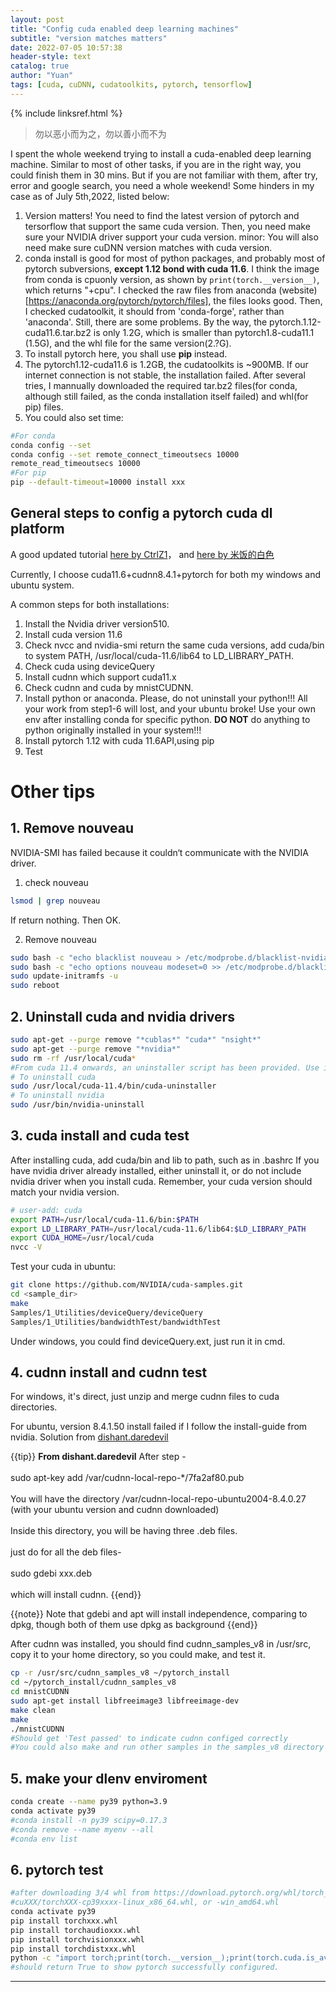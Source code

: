 ```yaml
---
layout: post
title: "Config cuda enabled deep learning machines"
subtitle: "version matches matters"
date: 2022-07-05 10:57:38
header-style: text
catalog: true
author: "Yuan"
tags: [cuda, cuDNN, cudatoolkits, pytorch, tensorflow]
---
```

{% include linksref.html %}
> 勿以恶小而为之，勿以善小而不为

I spent the whole weekend trying to install a cuda-enabled deep learning machine. Similar to most of other tasks, if you are in the right way, you could finish them in 30 mins. But if you are not familiar with them, after try, error and google search, you need a whole weekend!
Some hinders in my case as of July 5th,2022, listed below:

1. Version matters! You need to find the latest version of pytorch and tersorflow that support the same cuda version. Then, you need make sure your NVIDIA driver support your cuda version. minor: You will also need make sure cuDNN version matches with cuda version.
2. conda install is good for most of python packages, and probably most of pytorch subversions, <b>except 1.12 bond with cuda 11.6</b>. I think the image from conda is cpuonly version, as shown by `print(torch.__version__)`, which returns "+cpu". I checked the raw files from anaconda (website)[https://anaconda.org/pytorch/pytorch/files], the files looks good. Then, I checked cudatoolkit, it should from 'conda-forge', rather than 'anaconda'. Still, there are some problems. By the way, the pytorch.1.12-cuda11.6.tar.bz2 is only 1.2G, which is smaller than pytorch1.8-cuda11.1 (1.5G), and the whl file for the same version(2.?G).
3. To install pytorch here, you shall use <b>pip</b> instead.
4. The pytorch1.12-cuda11.6 is 1.2GB, the cudatoolkits is ~900MB. If our internet connection is not stable, the installation failed. After several tries, I mannually downloaded the required tar.bz2 files(for conda, although still failed, as the conda installation itself failed) and whl(for pip) files.
5. You could also set time:

```bash
#For conda
conda config --set
conda config --set remote_connect_timeoutsecs 10000
remote_read_timeoutsecs 10000
#For pip
pip --default-timeout=10000 install xxx

```

## General steps to config a pytorch cuda dl platform

A good updated tutorial [here by CtrlZ1](https://blog.csdn.net/qq_41076797/article/details/116448817)， and [here by 米饭的白色
](https://blog.csdn.net/mifangdebaise/article/details/124404955)

Currently, I choose cuda11.6+cudnn8.4.1+pytorch for both my windows and ubuntu system.

A common steps for both installations:

1. Install the Nvidia driver version510.
2. Install cuda version 11.6
3. Check nvcc and nvidia-smi return the same cuda versions, add cuda/bin to system PATH, /usr/local/cuda-11.6/lib64 to LD_LIBRARY_PATH.
4. Check cuda using deviceQuery
5. Install cudnn which support cuda11.x
6. Check cudnn and cuda by mnistCUDNN.
7. Install python or anaconda. Please, do not uninstall your python!!! All your work from step1-6 will lost, and your ubuntu broke! Use your own env after installing conda for specific python. <b>DO NOT</b> do anything to python originally installed in your system!!!
8. Install pytorch 1.12 with cuda 11.6API,using pip
9. Test

# Other tips
## 1. Remove nouveau
NVIDIA-SMI has failed because it couldn‘t communicate with the NVIDIA driver.
1. check nouveau
   
```bash
lsmod | grep nouveau
```

If return nothing. Then OK.

2. Remove nouveau

```bash
sudo bash -c "echo blacklist nouveau > /etc/modprobe.d/blacklist-nvidia-nouveau.conf"
sudo bash -c "echo options nouveau modeset=0 >> /etc/modprobe.d/blacklist-nvidia-nouveau.conf"
sudo update-initramfs -u
sudo reboot
```
## 2. Uninstall cuda and nvidia drivers

```bash
sudo apt-get --purge remove "*cublas*" "cuda*" "nsight*" 
sudo apt-get --purge remove "*nvidia*"
sudo rm -rf /usr/local/cuda*
#From cuda 11.4 onwards, an uninstaller script has been provided. Use it for the uninstallation instead:
# To uninstall cuda
sudo /usr/local/cuda-11.4/bin/cuda-uninstaller 
# To uninstall nvidia
sudo /usr/bin/nvidia-uninstall
```


## 3. cuda install and cuda test
After installing cuda, add cuda/bin and lib to path, such as in .bashrc
If you have nvidia driver already installed, either uninstall it, or do not include nvidia driver when you install cuda. Remember, your cuda version should match your nvidia version.

```bash
# user-add: cuda
export PATH=/usr/local/cuda-11.6/bin:$PATH
export LD_LIBRARY_PATH=/usr/local/cuda-11.6/lib64:$LD_LIBRARY_PATH
export CUDA_HOME=/usr/local/cuda
nvcc -V
```

Test your cuda in ubuntu:

```bash
git clone https://github.com/NVIDIA/cuda-samples.git
cd <sample_dir>
make
Samples/1_Utilities/deviceQuery/deviceQuery
Samples/1_Utilities/bandwidthTest/bandwidthTest
```

Under windows, you could find deviceQuery.ext, just run it in cmd.

## 4. cudnn install and cudnn test
For windows, it's direct, just unzip and merge cudnn files to cuda directories.

For ubuntu, version 8.4.1.50 install failed if I follow the install-guide from nvidia. Solution from [dishant.daredevil](https://forums.developer.nvidia.com/t/e-version-8-3-1-22-1-cuda10-2-for-libcudnn8-was-not-found/200801/9)

{{tip}} <b>From dishant.daredevil</b>
After step -<br><br>
sudo apt-key add /var/cudnn-local-repo-*/7fa2af80.pub<br><br>
You will have the directory /var/cudnn-local-repo-ubuntu2004-8.4.0.27 (with your ubuntu version and cudnn downloaded)<br><br>
Inside this directory, you will be having three .deb files.<br><br>
just do for all the deb files- <br><br>
sudo gdebi xxx.deb<br><br>
which will install cudnn. 
{{end}}

{{note}}
Note that gdebi and apt will install independence, comparing to dpkg, though both of them use dpkg as background
{{end}}

After cudnn was installed, you should find cudnn_samples_v8 in /usr/src, copy it to your home directory, so you could make, and test it.

```bash
cp -r /usr/src/cudnn_samples_v8 ~/pytorch_install
cd ~/pytorch_install/cudnn_samples_v8
cd mnistCUDNN
sudo apt-get install libfreeimage3 libfreeimage-dev
make clean
make
./mnistCUDNN
#Should get 'Test passed' to indicate cudnn configed correctly
#You could also make and run other samples in the samples_v8 directory
```

## 5. make your dlenv enviroment

```bash
conda create --name py39 python=3.9
conda activate py39
#conda install -n py39 scipy=0.17.3
#conda remove --name myenv --all
#conda env list
```

## 6. pytorch test
```bash
#after downloading 3/4 whl from https://download.pytorch.org/whl/torch_stable.html, 
#cuXXX/torchXXX-cp39xxxx-linux_x86_64.whl, or -win_amd64.whl
conda activate py39
pip install torchxxx.whl
pip install torchaudioxxx.whl
pip install torchvisionxxx.whl
pip install torchdistxxx.whl
python -c "import torch;print(torch.__version__);print(torch.cuda.is_available())"
#should return True to show pytorch successfully configured.
```
---
